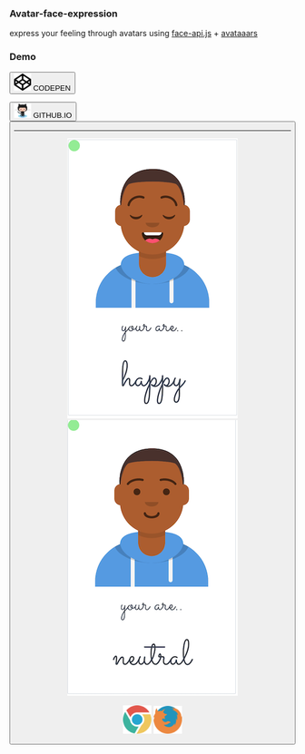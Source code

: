 ### Avatar-face-expression  

express your feeling through avatars using
[face-api.js](https://github.com/justadudewhohacks/face-api.js?files=1) + [avataaars](https://avataaars.com)

### Demo  


 <button href="https://codepen.io/simhub/pen/RwbXzrj?editors=1000"><img
 src="./img/info/codepen.png" alt="codepen" width="30">  CODEPEN</button>  


 <button href="https://simhub.github.io/avatar-face-expression/"><img
 src="./img/info/octocat.png" alt="githubio" width="30">   GITHUB.IO
 <button/>


--------------    

![avatar smile](./img/info/smile.png) 
![avatar neutral](./img/info/neutral.png)   


<img src="./img/info/chrome.png" width="50" alt="chrome"> <img src="./img/info/firefox.png" width="50" alt="firefox"> 

